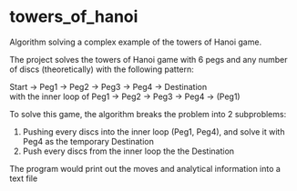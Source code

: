 # towers_of_hanoi
Algorithm solving a complex example of the towers of Hanoi game.

The project solves the towers of Hanoi game with 6 pegs and any number of discs (theoretically) with the following pattern:

Start → Peg1 → Peg2 → Peg3 → Peg4 → Destination                                                                                           
with the inner loop of Peg1 → Peg2 → Peg3 → Peg4 → (Peg1)
           
To solve this game, the algorithm breaks the problem into 2 subproblems:
  1. Pushing every discs into the inner loop (Peg1, Peg4), and solve it with Peg4 as the temporary Destination
  2. Push every discs from the inner loop the the Destination

The program would print out the moves and analytical information into a text file
